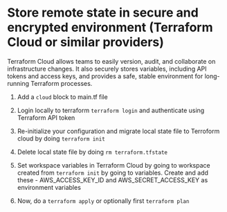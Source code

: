 
# Store remote state in secure and encrypted environment (Terraform Cloud  or similar providers)

Terraform Cloud allows teams to easily version, audit, and collaborate on infrastructure changes. It also securely stores variables, including API tokens and access keys, and provides a safe, stable environment for long-running Terraform processes.


1. Add a ```cloud``` block to main.tf file 

2. Login locally to terraform ```terraform login``` and authenticate using Terraform API token

3. Re-initialize your configuration and migrate local state file to Terroform cloud by doing ```terraform init```

4. Delete local state file by doing ```rm terraform.tfstate```

5. Set workspace variables in Terraform Cloud by going to workspace created from ```terraform init``` by going to variables. Create and add these - AWS_ACCESS_KEY_ID and AWS_SECRET_ACCESS_KEY as environment variables

6. Now, do a ```terraform apply``` or optionally first ```terraform plan```
